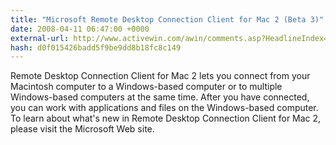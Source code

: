 ```yaml
---
title: "Microsoft Remote Desktop Connection Client for Mac 2 (Beta 3)"
date: 2008-04-11 06:47:00 +0000
external-url: http://www.activewin.com/awin/comments.asp?HeadlineIndex=43414
hash: d0f015426badd5f9be9dd8b18fc8c149
---
```


Remote Desktop Connection Client for Mac 2 lets you connect from your Macintosh computer to a Windows-based computer or to multiple Windows-based computers at the same time. After you have connected, you can work with applications and files on the Windows-based computer.
To learn about what's new in Remote Desktop Connection Client for Mac 2, please visit the Microsoft Web site.
